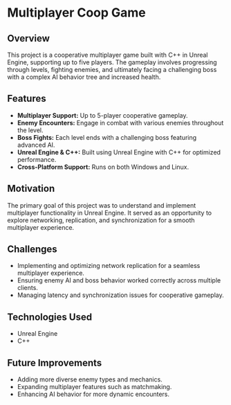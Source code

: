 # Multiplayer Coop Game

## Overview
This project is a cooperative multiplayer game built with C++ in Unreal Engine, supporting up to five players. The gameplay involves progressing through levels, fighting enemies, and ultimately facing a challenging boss with a complex AI behavior tree and increased health.

## Features
- **Multiplayer Support:** Up to 5-player cooperative gameplay.
- **Enemy Encounters:** Engage in combat with various enemies throughout the level.
- **Boss Fights:** Each level ends with a challenging boss featuring advanced AI.
- **Unreal Engine & C++:** Built using Unreal Engine with C++ for optimized performance.
- **Cross-Platform Support:** Runs on both Windows and Linux.

## Motivation
The primary goal of this project was to understand and implement multiplayer functionality in Unreal Engine. It served as an opportunity to explore networking, replication, and synchronization for a smooth multiplayer experience.

## Challenges
- Implementing and optimizing network replication for a seamless multiplayer experience.
- Ensuring enemy AI and boss behavior worked correctly across multiple clients.
- Managing latency and synchronization issues for cooperative gameplay.

## Technologies Used
- Unreal Engine
- C++

## Future Improvements
- Adding more diverse enemy types and mechanics.
- Expanding multiplayer features such as matchmaking.
- Enhancing AI behavior for more dynamic encounters.
